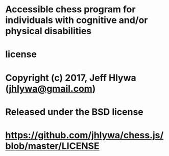 # Accessible chess program for individuals with cognitive and/or physical disabilities

# license
# Copyright (c) 2017, Jeff Hlywa (jhlywa@gmail.com)
# Released under the BSD license
# https://github.com/jhlywa/chess.js/blob/master/LICENSE

